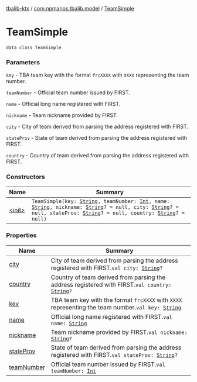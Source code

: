 [tbalib-ktx](../../index.md) / [com.npmanos.tbalib.model](../index.md) / [TeamSimple](./index.md)

# TeamSimple

`data class TeamSimple`

### Parameters

`key` - TBA team key with the format `frcXXXX` with `XXXX` representing the team number.

`teamNumber` - Official team number issued by FIRST.

`name` - Official long name registered with FIRST.

`nickname` - Team nickname provided by FIRST.

`city` - City of team derived from parsing the address registered with FIRST.

`stateProv` - State of team derived from parsing the address registered with FIRST.

`country` - Country of team derived from parsing the address registered with FIRST.

### Constructors

| Name | Summary |
|---|---|
| [&lt;init&gt;](-init-.md) | `TeamSimple(key: `[`String`](https://kotlinlang.org/api/latest/jvm/stdlib/kotlin/-string/index.html)`, teamNumber: `[`Int`](https://kotlinlang.org/api/latest/jvm/stdlib/kotlin/-int/index.html)`, name: `[`String`](https://kotlinlang.org/api/latest/jvm/stdlib/kotlin/-string/index.html)`, nickname: `[`String`](https://kotlinlang.org/api/latest/jvm/stdlib/kotlin/-string/index.html)`? = null, city: `[`String`](https://kotlinlang.org/api/latest/jvm/stdlib/kotlin/-string/index.html)`? = null, stateProv: `[`String`](https://kotlinlang.org/api/latest/jvm/stdlib/kotlin/-string/index.html)`? = null, country: `[`String`](https://kotlinlang.org/api/latest/jvm/stdlib/kotlin/-string/index.html)`? = null)` |

### Properties

| Name | Summary |
|---|---|
| [city](city.md) | City of team derived from parsing the address registered with FIRST.`val city: `[`String`](https://kotlinlang.org/api/latest/jvm/stdlib/kotlin/-string/index.html)`?` |
| [country](country.md) | Country of team derived from parsing the address registered with FIRST.`val country: `[`String`](https://kotlinlang.org/api/latest/jvm/stdlib/kotlin/-string/index.html)`?` |
| [key](key.md) | TBA team key with the format `frcXXXX` with `XXXX` representing the team number.`val key: `[`String`](https://kotlinlang.org/api/latest/jvm/stdlib/kotlin/-string/index.html) |
| [name](name.md) | Official long name registered with FIRST.`val name: `[`String`](https://kotlinlang.org/api/latest/jvm/stdlib/kotlin/-string/index.html) |
| [nickname](nickname.md) | Team nickname provided by FIRST.`val nickname: `[`String`](https://kotlinlang.org/api/latest/jvm/stdlib/kotlin/-string/index.html)`?` |
| [stateProv](state-prov.md) | State of team derived from parsing the address registered with FIRST.`val stateProv: `[`String`](https://kotlinlang.org/api/latest/jvm/stdlib/kotlin/-string/index.html)`?` |
| [teamNumber](team-number.md) | Official team number issued by FIRST.`val teamNumber: `[`Int`](https://kotlinlang.org/api/latest/jvm/stdlib/kotlin/-int/index.html) |
